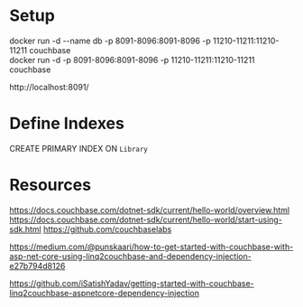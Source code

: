 ﻿# Setup

docker run -d --name db -p 8091-8096:8091-8096 -p 11210-11211:11210-11211 couchbase  
docker run -d -p 8091-8096:8091-8096 -p 11210-11211:11210-11211 couchbase

http://localhost:8091/

# Define Indexes

CREATE PRIMARY INDEX ON `Library`

# Resources

https://docs.couchbase.com/dotnet-sdk/current/hello-world/overview.html
https://docs.couchbase.com/dotnet-sdk/current/hello-world/start-using-sdk.html
https://github.com/couchbaselabs

https://medium.com/@punskaari/how-to-get-started-with-couchbase-with-asp-net-core-using-linq2couchbase-and-dependency-injection-e27b794d8126

https://github.com/iSatishYadav/getting-started-with-couchbase-linq2couchbase-aspnetcore-dependency-injection

